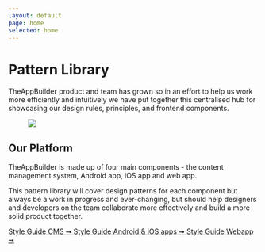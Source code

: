 ```yaml
---
layout: default
page: home
selected: home
---
```


# Pattern Library

TheAppBuilder product and team has grown so in an effort to help us work more efficiently and intuitively we have put together this centralised hub for showcasing our design rules, principles, and frontend components.

<figure><img src="{{base.url}}/assets/images/tab-layouts.jpg" class="main__content__img" /></figure>

## Our Platform

TheAppBuilder is made up of four main components - the content management system, Android app, iOS app and web app.

This pattern library will cover design patterns for each component but always be a work in progress and ever-changing, but should help designers and developers on the team collaborate more effectively and build a more solid product together.  

<div class="main__content__block">
	<a href="{{baseurl}}/cms/" class="main__content__block__third">
		<span class="block__link__subtitle">Style Guide</span>
		CMS <span class="block__link__icon">&#10142;</span>
	</a>
	<a href="{{baseurl}}/native-apps/" class="main__content__block__third">
		<span class="block__link__subtitle">Style Guide</span>
		Android &amp; iOS apps <span class="block__link__icon">&#10142;</span>
	</a>
	<a href="{{baseurl}}/webapp/" class="main__content__block__third main__content__block__third--last">
		<span class="block__link__subtitle">Style Guide</span>
		Webapp <span class="block__link__icon">&#10142;</span>
	</a>
</div>